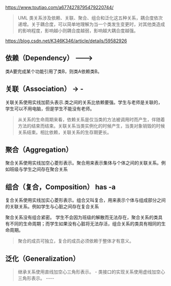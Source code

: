 https://www.toutiao.com/a6774278795479220744/


>UML
类关系涉及依赖、关联、聚合、组合和泛化这五种关系，耦合度依次递增。关于耦合度，可以简单地理解为当一个类发生变更时，对其他类造成的影响程度，影响越小则耦合度越弱，影响越大耦合度越强。

https://blog.csdn.net/K346K346/article/details/59582926

## 依赖（Dependency） --->
类A要完成某个功能引用了类B，则类A依赖类B。

## 关联（Association） -> -
关联关系使用实线加箭头表示.类之间的关系比依赖要强。学生与老师是关联的，学生可以不用电脑，但是学生不能没有老师。
>从关系的生命周期来看，依赖关系是仅当类的方法被调用时而产生，伴随着方法的结束而结束。关联关系当类实例化的时候产生，当类对象销毁的时候关系结束。相比依赖，关联关系的生存期更长。

## 聚合（Aggregation） 
聚合关系使用实线加空心菱形表示。聚合用来表示集体与个体之间的关联关系。例如班级与学生之间存在聚合关系

## 组合（复合，Composition） has -a
复合关系使用实线加实心菱形表示。组合又叫复合，用来表示个体与组成部分之间的关联关系。例如学生与心脏之间存在复合关系

聚合关系没有组合紧密。
学生不会因为班级的解散而无法存在，聚合关系的类具有不同的生命周期；而学生如果没有心脏将无法存活，组合关系的类具有相同的生命周期。

>聚合的成员可独立，复合的成员必须依赖于整体才有意义。

## 泛化（Generalization）
>继承关系使用直线加空心三角形表示。 -
>类接口的实现关系使用虚线加空心三角形表示。 ----
